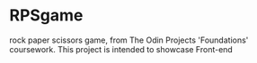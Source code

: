 # RPSgame
rock paper scissors game, from The Odin Projects 'Foundations' coursework. This project is intended to showcase Front-end 
